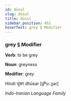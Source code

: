 ```yaml
---
id: düsul
slug: düsul
title: düsul
sidebar_position: 452
hoverText: grey § Modifier
---
```


### grey § Modifier

**Verb**: to be grey

**Noun**: greyness

**Modifier**: grey

Hindi धूसर dhūsar [d̪ʱuː.s̪əɾ]

*Indo-Iranian Language Family*